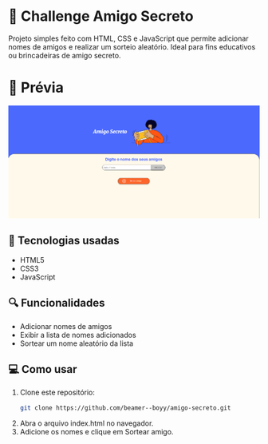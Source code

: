 # 🎁 Challenge Amigo Secreto

Projeto simples feito com HTML, CSS e JavaScript que permite adicionar nomes de amigos e realizar um sorteio aleatório. Ideal para fins educativos ou brincadeiras de amigo secreto.

# 📸 Prévia

![Preview do projeto](assets/preview.png)

## 🚀 Tecnologias usadas
- HTML5
- CSS3
- JavaScript

## 🔍 Funcionalidades
- Adicionar nomes de amigos
- Exibir a lista de nomes adicionados
- Sortear um nome aleatório da lista

## 💻 Como usar
1. Clone este repositório:
   ```bash
   git clone https://github.com/beamer--boyy/amigo-secreto.git
   ```
2. Abra o arquivo index.html no navegador.
3. Adicione os nomes e clique em Sortear amigo.


